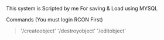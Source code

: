 This system is Scripted by me
For saving & Load using MYSQL

Commands (You must login RCON First)
> '/createobject'
> '/destroyobject'
> '/editobject'

